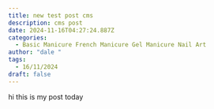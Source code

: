 ```yaml
---
title: new test post cms
description: cms post
date: 2024-11-16T04:27:24.887Z
categories:
  - Basic Manicure French Manicure Gel Manicure Nail Art
author: "dale "
tags:
  - 16/11/2024
draft: false
---
```

h﻿i this is my post today